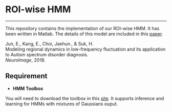 # ROI-wise HMM
----------------------------------------------------------------------------
This repository contains the implementation of our ROI-wise HMM. It has been written in Matlab. The details of this model are included in this [paper](http://www.sciencedirect.com/science/article/pii/S1053811918308280).

Jun, E., Kang, E., Choi, Jaehun., & Suk, H. <br />
Modeling regional dynamics in low-frequency fluctuation and its application to Autism spectrum disorder diagnosis. <br />
*NeuroImage*, 2018.


## Requirement

* **HMM Toolbox**

You will need to download the toolbox in this [site](https://www.cs.ubc.ca/~murphyk/Software/HMM/hmm.html). It supports inference and learning for HMMs with mixtures of Gaussians ouput.
